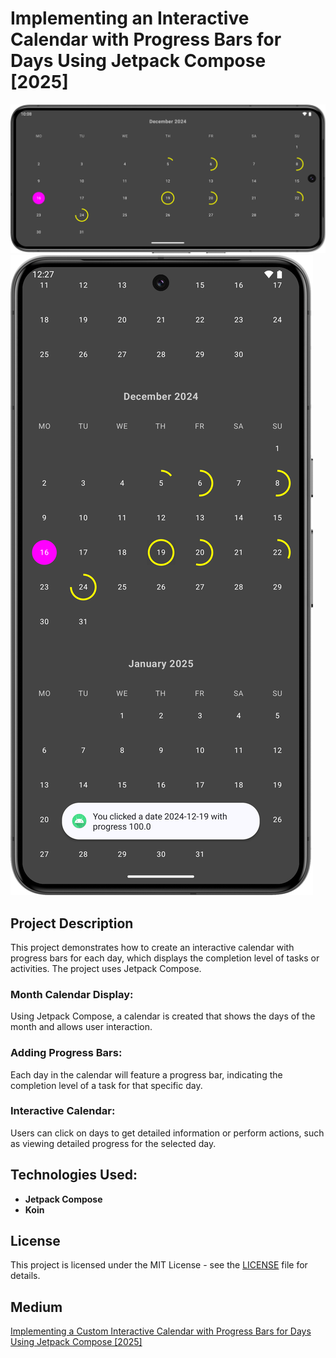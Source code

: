 # Implementing an Interactive Calendar with Progress Bars for Days Using Jetpack Compose [2025]

![alt text](https://raw.githubusercontent.com/wookoowooko/MediumCustomCalendar/940db129d036f1b25fdd3dc39e5efdacf573b6ed/Screenshot.png)
![alt text](https://raw.githubusercontent.com/wookoowooko/MediumCustomCalendar/940db129d036f1b25fdd3dc39e5efdacf573b6ed/Screenshot2.png)

## Project Description
This project demonstrates how to create an interactive calendar with progress bars for each day, which displays the completion level of tasks or activities. The project uses Jetpack Compose.

### Month Calendar Display:
Using Jetpack Compose, a calendar is created that shows the days of the month and allows user interaction.

### Adding Progress Bars:
Each day in the calendar will feature a progress bar, indicating the completion level of a task for that specific day.

### Interactive Calendar:
Users can click on days to get detailed information or perform actions, such as viewing detailed progress for the selected day.

## Technologies Used:
- **Jetpack Compose**
- **Koin**


## License

This project is licensed under the MIT License - see the [LICENSE](LICENSE) file for details.

## Medium
[Implementing a Custom Interactive Calendar with Progress Bars for Days Using Jetpack Compose [2025]](https://wookoo.medium.com/a6bb17a1a069)

